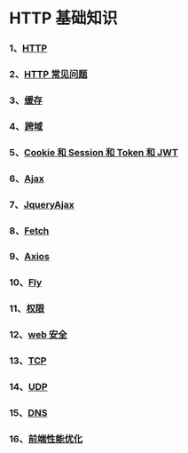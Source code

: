 # HTTP 基础知识

### 1、[HTTP](./HTTP)

### 2、[HTTP 常见问题](./HTTP常见问题)

### 3、[缓存](./缓存)

### 4、[跨域](./跨域)

### 5、[Cookie 和 Session 和 Token 和 JWT](./Cookie和Session和Token和JWT)

### 6、[Ajax](./Ajax)

### 7、[JqueryAjax](./JqueryAjax)

### 8、[Fetch](./Fetch)

### 9、[Axios](./Axios)

### 10、[Fly](./Fly)

### 11、[权限](./权限)

### 12、[web 安全](./web安全)

### 13、[TCP](./TCP)

### 14、[UDP](./UDP)

### 15、[DNS](./DNS)

### 16、[前端性能优化](./前端性能优化)
